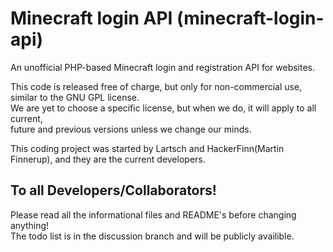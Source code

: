 Minecraft login API (minecraft-login-api)
===================

An unofficial PHP-based Minecraft login and registration API for websites.  
  
This code is released free of charge, but only for non-commercial use, similar to the GNU GPL license.  
We are yet to choose a specific license, but when we do, it will apply to all current,  
future and previous versions unless we change our minds.  
  
This coding project was started by Lartsch and HackerFinn(Martin Finnerup), and they are the current developers.  
  
  
  
To all Developers/Collaborators!  
-------------------------------
Please read all the informational files and README's before changing anything!  
The todo list is in the discussion branch and will be publicly availible.  